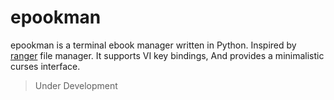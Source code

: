 # epookman
epookman is a terminal ebook manager written in Python. Inspired by [ranger](https://github.com/ranger/ranger) file manager.
It supports VI key bindings, And provides a minimalistic curses interface.

> Under Development
